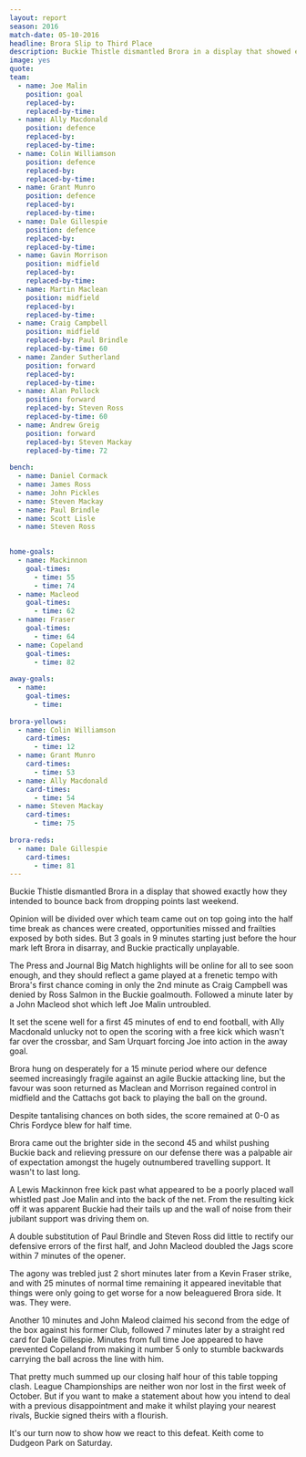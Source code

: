 ```yaml
---
layout: report
season: 2016
match-date: 05-10-2016
headline: Brora Slip to Third Place
description: Buckie Thistle dismantled Brora in a display that showed exactly how they intended to bounce back from dropping points last weekend.
image: yes
quote:
team:
  - name: Joe Malin
    position: goal
    replaced-by: 
    replaced-by-time: 
  - name: Ally Macdonald
    position: defence
    replaced-by:
    replaced-by-time:
  - name: Colin Williamson
    position: defence
    replaced-by: 
    replaced-by-time: 
  - name: Grant Munro
    position: defence
    replaced-by: 
    replaced-by-time: 
  - name: Dale Gillespie
    position: defence
    replaced-by: 
    replaced-by-time:
  - name: Gavin Morrison
    position: midfield
    replaced-by: 
    replaced-by-time: 
  - name: Martin Maclean
    position: midfield
    replaced-by: 
    replaced-by-time: 
  - name: Craig Campbell
    position: midfield
    replaced-by: Paul Brindle
    replaced-by-time: 60
  - name: Zander Sutherland
    position: forward
    replaced-by: 
    replaced-by-time: 
  - name: Alan Pollock
    position: forward
    replaced-by: Steven Ross
    replaced-by-time: 60
  - name: Andrew Greig
    position: forward
    replaced-by: Steven Mackay
    replaced-by-time: 72
    
bench:
  - name: Daniel Cormack
  - name: James Ross
  - name: John Pickles
  - name: Steven Mackay
  - name: Paul Brindle
  - name: Scott Lisle
  - name: Steven Ross
  

home-goals:
  - name: Mackinnon
    goal-times:
      - time: 55
      - time: 74
  - name: Macleod
    goal-times:
      - time: 62
  - name: Fraser
    goal-times:
      - time: 64
  - name: Copeland
    goal-times:
      - time: 82
      
away-goals:
  - name: 
    goal-times:
      - time: 
      
brora-yellows:
  - name: Colin Williamson
    card-times:
      - time: 12
  - name: Grant Munro
    card-times:
      - time: 53
  - name: Ally Macdonald
    card-times:
      - time: 54
  - name: Steven Mackay
    card-times:
      - time: 75
      
brora-reds:
  - name: Dale Gillespie
    card-times:
      - time: 81
---
```

Buckie Thistle dismantled Brora in a display that showed exactly how they intended to bounce back from dropping points last weekend.

Opinion will be divided over which team came out on top going into the half time break as chances were created, opportunities missed and frailties exposed by both sides. But 3 goals in 9 minutes starting just before the hour mark left Brora in disarray, and Buckie practically unplayable.

The Press and Journal Big Match highlights will be online for all to see soon enough, and they should reflect a game played at a frenetic tempo with Brora's first chance coming in only the 2nd minute as Craig Campbell was denied by Ross Salmon in the Buckie goalmouth. Followed a minute later by a John Macleod shot which left Joe Malin untroubled.

It set the scene well for a first 45 minutes of end to end football, with Ally Macdonald unlucky not to open the scoring with a free kick which wasn't far over the crossbar, and Sam Urquart forcing Joe into action in the away goal.

Brora hung on desperately for a 15 minute period where our defence seemed increasingly fragile against an agile Buckie attacking line, but the favour was soon returned as Maclean and Morrison regained control in midfield and the Cattachs got back to playing the ball on the ground.

Despite tantalising chances on both sides, the score remained at 0-0 as Chris Fordyce blew for half time.

Brora came out the brighter side in the second 45 and whilst pushing Buckie back and relieving pressure on our defense there was a palpable air of expectation amongst the hugely outnumbered travelling support. It wasn't to last long.

A Lewis Mackinnon free kick past what appeared to be a poorly placed wall whistled past Joe Malin and into the back of the net. From the resulting kick off it was apparent Buckie had their tails up and the wall of noise from their jubilant support was driving them on.

A double substitution of Paul Brindle and Steven Ross did little to rectify our defensive errors of the first half, and John Macleod doubled the Jags score within 7 minutes of the opener.

The agony was trebled just 2 short minutes later from a Kevin Fraser strike, and with 25 minutes of normal time remaining it appeared inevitable that things were only going to get worse for a now beleaguered Brora side. It was. They were.

Another 10 minutes and John Maleod claimed his second from the edge of the box against his former Club, followed 7 minutes later by a straight red card for Dale Gillespie. Minutes from full time Joe appeared to have prevented Copeland from making it number 5 only to stumble backwards carrying the ball across the line with him.

That pretty much summed up our closing half hour of this table topping clash. League Championships are neither won nor lost in the first week of October. But if you want to make a statement about how you intend to deal with a previous disappointment and make it whilst playing your nearest rivals, Buckie signed theirs with a flourish.

It's our turn now to show how we react to this defeat. Keith come to Dudgeon Park on Saturday.